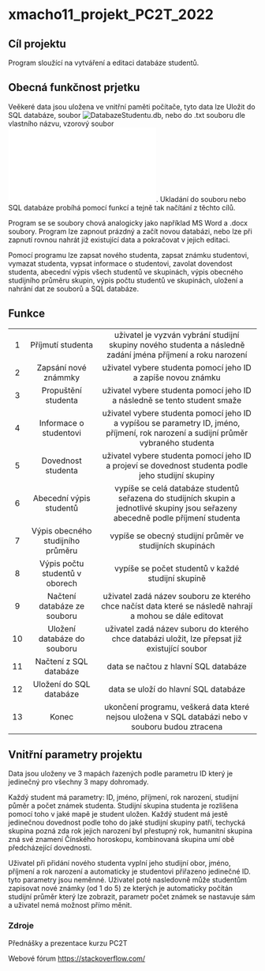 # xmacho11_projekt_PC2T_2022

## Cíl projektu
Program sloužící na vytváření a editaci databáze studentů.

## Obecná funkčnost prjetku
Veěkeré data jsou uložena ve vnitřní paměti počítače, tyto data lze Uložit do SQL databáze, soubor ![DatabazeStudentu.db](xmacho11_projekt_PC2T_2022/DatabazeStudentu.db), nebo do .txt souboru dle vlastního názvu, vzorový soubor ![testovaci.txt](xmacho11_projekt_PC2T_2022/testovaci.txt). Ukladání do souboru nebo SQL databáze probíhá pomocí funkcí a tejně tak načítání z těchto cílů.


Program se se soubory chová analogicky jako například MS Word a .docx soubory. Program lze zapnout prázdný a začít novou databázi, nebo lze při zapnutí rovnou nahrát již existující data a pokračovat v jejich editaci.


Pomocí programu lze zapsat nového studenta, zapsat známku studentovi, vymazat studenta, vypsat informace o studentovi, zavolat dovendost studenta, abecední výpis všech studentů ve skupinách, výpis obecného studijního průměru skupin, výpis počtu studentů ve skupinách, uložení a nahrání dat ze souborů a SQL databáze.

## Funkce
||||
| :-: | :-: | :-: |
|1| Příjmutí studenta | uživatel je vyzván vybrání studijní skupiny nového studenta a následně zadání jména příjmení a roku narození|
|2| Zapsání nové známmky | uživatel vybere studenta pomocí jeho ID a zapíše novou známku|
|3| Propuštění studenta | uživatel vybere studenta pomocí jeho ID a následně se tento student smaže|
|4| Informace o studentovi | uživatel vybere studenta pomocí jeho ID a vypíšou se parametry ID, jméno, příjmení, rok narození a sudijní průměr vybraného studenta|
|5| Dovednost studenta | uživatel vybere studenta pomocí jeho ID a projeví se dovednost studenta podle jeho studijní skupiny|
|6| Abecední výpis studentů | vypíše se celá databáze studentů seřazena do studijních skupin a jednotlivé skupiny jsou seřazeny abecedně podle příjmení studenta|
|7| Výpis obecného studijního průměru | vypíše se obecný studijní průměr ve studijních skupinách|
|8| Výpis počtu studentů v oborech | vypíše se počet studentů v každé studijní skupině |
|9| Načtení databáze ze souboru | uživatel zadá název souboru ze kterého chce načíst data které se následě nahrají a mohou se dále editovat |
|10| Uložení databáze do souboru | uživatel zadá název suboru do kterého chce databázi uložit, lze přepsat již existující soubor |
|11| Načtení z SQL databáze | data se načtou z hlavní SQL databáze |
|12| Uložení do SQL databáze | data se uloží do hlavní SQL databáze |
|13| Konec | ukončení programu, veškerá data které nejsou uložena v SQL databázi nebo v souboru budou ztracena|

## Vnitřní parametry projektu
Data jsou uloženy ve 3 mapách řazených podle parametru ID který je jedinečný pro všechny 3 mapy dohromady.

Každý student má parametry: ID, jméno, příjmení, rok narození, studijní půměr a počet známek studenta. Studijní skupina studenta je rozlišena pomocí toho v jaké mapě je student uložen. Každý student má jestě jedinečnou dovednost podle toho do jaké studijní skupiny patří, techycká skupina pozná zda rok jejich narození byl přestupný rok, humanitní skupina zná své znamení Čínského horoskopu, kombinovaná skupina umí obě předcházející dovednosti.

Uživatel při přidání nového studenta vyplní jeho studijní obor, jméno, příjmení a rok narození a automaticky je studentovi přiřazeno jedinečné ID. tyto parametry jsou neměnné. Uživatel poté nasledovně může studentům zapisovat nové známky (od 1 do 5) ze kterých je automaticky počítán studijní průměr který lze zobrazit, parametr počet známek se nastavuje sám a uživatel nemá možnost přímo měnit.

### Zdroje
Přednášky a prezentace kurzu PC2T

Webové fórum https://stackoverflow.com/
